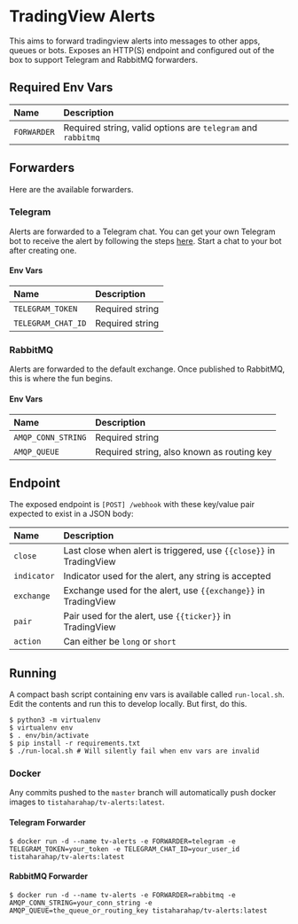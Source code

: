 # TradingView Alerts

This aims to forward tradingview alerts into messages to other apps, queues or bots. Exposes an HTTP(S) endpoint and configured out of the box to support Telegram and RabbitMQ forwarders.

## Required Env Vars

| Name | Description |
| :--- | :--- |
| `FORWARDER` | Required string, valid options are `telegram` and `rabbitmq` |

## Forwarders

Here are the available forwarders.

### Telegram

Alerts are forwarded to a Telegram chat. You can get your own Telegram bot to receive the alert by following the steps [here](https://core.telegram.org/bots). Start a chat to your bot after creating one.

#### Env Vars

| Name | Description |
| :--- | :--- |
| `TELEGRAM_TOKEN` | Required string |
| `TELEGRAM_CHAT_ID` | Required string |

### RabbitMQ

Alerts are forwarded to the default exchange. Once published to RabbitMQ, this is where the fun begins.

#### Env Vars

| Name | Description |
| :--- | :--- |
| `AMQP_CONN_STRING` | Required string |
| `AMQP_QUEUE` | Required string, also known as routing key |

## Endpoint

The exposed endpoint is `[POST] /webhook` with these key/value pair expected to exist in a JSON body:

| Name | Description |
| :--- | :--- |
| `close` | Last close when alert is triggered, use `{{close}}` in TradingView |
| `indicator` | Indicator used for the alert, any string is accepted |
| `exchange` | Exchange used for the alert, use `{{exchange}}` in TradingView |
| `pair` | Pair used for the alert, use `{{ticker}}` in TradingView |
| `action` | Can either be `long` or `short` |

## Running

A compact bash script containing env vars is available called `run-local.sh`. Edit the contents and run this to develop locally. But first, do this.

```shell
$ python3 -m virtualenv
$ virtualenv env
$ . env/bin/activate
$ pip install -r requirements.txt
$ ./run-local.sh # Will silently fail when env vars are invalid
```

### Docker

Any commits pushed to the `master` branch will automatically push docker images to `tistaharahap/tv-alerts:latest`.

#### Telegram Forwarder

```shell
$ docker run -d --name tv-alerts -e FORWARDER=telegram -e TELEGRAM_TOKEN=your_token -e TELEGRAM_CHAT_ID=your_user_id tistaharahap/tv-alerts:latest 
```

#### RabbitMQ Forwarder

```shell
$ docker run -d --name tv-alerts -e FORWARDER=rabbitmq -e AMQP_CONN_STRING=your_conn_string -e AMQP_QUEUE=the_queue_or_routing_key tistaharahap/tv-alerts:latest 
```
